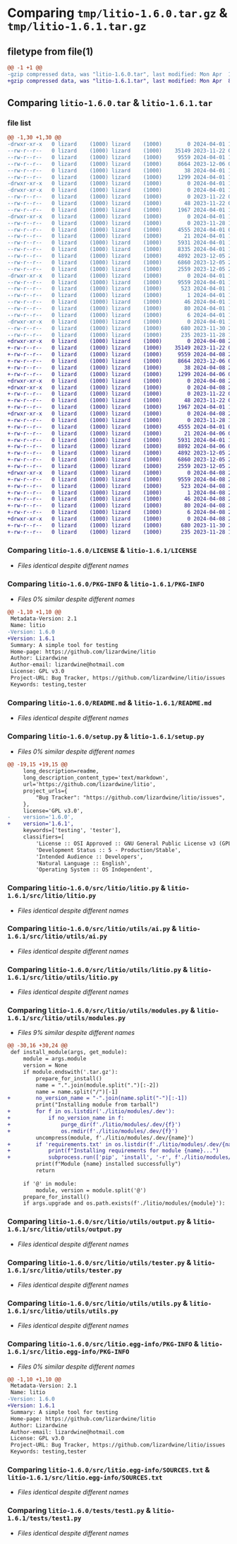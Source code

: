 # Comparing `tmp/litio-1.6.0.tar.gz` & `tmp/litio-1.6.1.tar.gz`

## filetype from file(1)

```diff
@@ -1 +1 @@
-gzip compressed data, was "litio-1.6.0.tar", last modified: Mon Apr  1 18:45:15 2024, max compression
+gzip compressed data, was "litio-1.6.1.tar", last modified: Mon Apr  8 22:26:04 2024, max compression
```

## Comparing `litio-1.6.0.tar` & `litio-1.6.1.tar`

### file list

```diff
@@ -1,30 +1,30 @@
-drwxr-xr-x   0 lizard    (1000) lizard    (1000)        0 2024-04-01 18:45:15.712181 litio-1.6.0/
--rw-r--r--   0 lizard    (1000) lizard    (1000)    35149 2023-11-22 01:38:02.000000 litio-1.6.0/LICENSE
--rw-r--r--   0 lizard    (1000) lizard    (1000)     9559 2024-04-01 18:45:15.708847 litio-1.6.0/PKG-INFO
--rw-r--r--   0 lizard    (1000) lizard    (1000)     8664 2023-12-06 04:50:28.000000 litio-1.6.0/README.md
--rw-r--r--   0 lizard    (1000) lizard    (1000)       38 2024-04-01 18:45:15.712181 litio-1.6.0/setup.cfg
--rw-r--r--   0 lizard    (1000) lizard    (1000)     1299 2024-04-01 18:27:55.000000 litio-1.6.0/setup.py
-drwxr-xr-x   0 lizard    (1000) lizard    (1000)        0 2024-04-01 18:45:15.652181 litio-1.6.0/src/
-drwxr-xr-x   0 lizard    (1000) lizard    (1000)        0 2024-04-01 18:45:15.675514 litio-1.6.0/src/litio/
--rw-r--r--   0 lizard    (1000) lizard    (1000)        0 2023-11-22 01:38:02.000000 litio-1.6.0/src/litio/__init__.py
--rw-r--r--   0 lizard    (1000) lizard    (1000)       48 2023-11-22 01:38:02.000000 litio-1.6.0/src/litio/__main__.py
--rw-r--r--   0 lizard    (1000) lizard    (1000)     1967 2024-04-01 18:44:03.000000 litio-1.6.0/src/litio/litio.py
-drwxr-xr-x   0 lizard    (1000) lizard    (1000)        0 2024-04-01 18:45:15.702181 litio-1.6.0/src/litio/utils/
--rw-r--r--   0 lizard    (1000) lizard    (1000)        0 2023-11-28 17:23:46.000000 litio-1.6.0/src/litio/utils/__init__.py
--rw-r--r--   0 lizard    (1000) lizard    (1000)     4555 2024-04-01 02:55:37.000000 litio-1.6.0/src/litio/utils/ai.py
--rw-r--r--   0 lizard    (1000) lizard    (1000)       21 2024-04-01 18:27:47.000000 litio-1.6.0/src/litio/utils/info.py
--rw-r--r--   0 lizard    (1000) lizard    (1000)     5931 2024-04-01 18:21:43.000000 litio-1.6.0/src/litio/utils/litio.py
--rw-r--r--   0 lizard    (1000) lizard    (1000)     8335 2024-04-01 18:15:08.000000 litio-1.6.0/src/litio/utils/modules.py
--rw-r--r--   0 lizard    (1000) lizard    (1000)     4892 2023-12-05 21:12:45.000000 litio-1.6.0/src/litio/utils/output.py
--rw-r--r--   0 lizard    (1000) lizard    (1000)     6860 2023-12-05 21:12:45.000000 litio-1.6.0/src/litio/utils/tester.py
--rw-r--r--   0 lizard    (1000) lizard    (1000)     2559 2023-12-05 21:12:45.000000 litio-1.6.0/src/litio/utils/utils.py
-drwxr-xr-x   0 lizard    (1000) lizard    (1000)        0 2024-04-01 18:45:15.705514 litio-1.6.0/src/litio.egg-info/
--rw-r--r--   0 lizard    (1000) lizard    (1000)     9559 2024-04-01 18:45:15.000000 litio-1.6.0/src/litio.egg-info/PKG-INFO
--rw-r--r--   0 lizard    (1000) lizard    (1000)      523 2024-04-01 18:45:15.000000 litio-1.6.0/src/litio.egg-info/SOURCES.txt
--rw-r--r--   0 lizard    (1000) lizard    (1000)        1 2024-04-01 18:45:15.000000 litio-1.6.0/src/litio.egg-info/dependency_links.txt
--rw-r--r--   0 lizard    (1000) lizard    (1000)       46 2024-04-01 18:45:15.000000 litio-1.6.0/src/litio.egg-info/entry_points.txt
--rw-r--r--   0 lizard    (1000) lizard    (1000)       80 2024-04-01 18:45:15.000000 litio-1.6.0/src/litio.egg-info/requires.txt
--rw-r--r--   0 lizard    (1000) lizard    (1000)        6 2024-04-01 18:45:15.000000 litio-1.6.0/src/litio.egg-info/top_level.txt
-drwxr-xr-x   0 lizard    (1000) lizard    (1000)        0 2024-04-01 18:45:15.705514 litio-1.6.0/tests/
--rw-r--r--   0 lizard    (1000) lizard    (1000)      680 2023-11-30 21:17:37.000000 litio-1.6.0/tests/test1.py
--rw-r--r--   0 lizard    (1000) lizard    (1000)      235 2023-11-28 19:46:57.000000 litio-1.6.0/tests/tests2.py
+drwxr-xr-x   0 lizard    (1000) lizard    (1000)        0 2024-04-08 22:26:04.681424 litio-1.6.1/
+-rw-r--r--   0 lizard    (1000) lizard    (1000)    35149 2023-11-22 01:38:02.000000 litio-1.6.1/LICENSE
+-rw-r--r--   0 lizard    (1000) lizard    (1000)     9559 2024-04-08 22:26:04.678090 litio-1.6.1/PKG-INFO
+-rw-r--r--   0 lizard    (1000) lizard    (1000)     8664 2023-12-06 04:50:28.000000 litio-1.6.1/README.md
+-rw-r--r--   0 lizard    (1000) lizard    (1000)       38 2024-04-08 22:26:04.681424 litio-1.6.1/setup.cfg
+-rw-r--r--   0 lizard    (1000) lizard    (1000)     1299 2024-04-06 02:52:55.000000 litio-1.6.1/setup.py
+drwxr-xr-x   0 lizard    (1000) lizard    (1000)        0 2024-04-08 22:26:04.654757 litio-1.6.1/src/
+drwxr-xr-x   0 lizard    (1000) lizard    (1000)        0 2024-04-08 22:26:04.661424 litio-1.6.1/src/litio/
+-rw-r--r--   0 lizard    (1000) lizard    (1000)        0 2023-11-22 01:38:02.000000 litio-1.6.1/src/litio/__init__.py
+-rw-r--r--   0 lizard    (1000) lizard    (1000)       48 2023-11-22 01:38:02.000000 litio-1.6.1/src/litio/__main__.py
+-rw-r--r--   0 lizard    (1000) lizard    (1000)     1967 2024-04-01 18:53:17.000000 litio-1.6.1/src/litio/litio.py
+drwxr-xr-x   0 lizard    (1000) lizard    (1000)        0 2024-04-08 22:26:04.674757 litio-1.6.1/src/litio/utils/
+-rw-r--r--   0 lizard    (1000) lizard    (1000)        0 2023-11-28 17:23:46.000000 litio-1.6.1/src/litio/utils/__init__.py
+-rw-r--r--   0 lizard    (1000) lizard    (1000)     4555 2024-04-01 02:55:37.000000 litio-1.6.1/src/litio/utils/ai.py
+-rw-r--r--   0 lizard    (1000) lizard    (1000)       21 2024-04-06 02:52:45.000000 litio-1.6.1/src/litio/utils/info.py
+-rw-r--r--   0 lizard    (1000) lizard    (1000)     5931 2024-04-01 18:53:17.000000 litio-1.6.1/src/litio/utils/litio.py
+-rw-r--r--   0 lizard    (1000) lizard    (1000)     8892 2024-04-06 04:11:43.000000 litio-1.6.1/src/litio/utils/modules.py
+-rw-r--r--   0 lizard    (1000) lizard    (1000)     4892 2023-12-05 21:12:45.000000 litio-1.6.1/src/litio/utils/output.py
+-rw-r--r--   0 lizard    (1000) lizard    (1000)     6860 2023-12-05 21:12:45.000000 litio-1.6.1/src/litio/utils/tester.py
+-rw-r--r--   0 lizard    (1000) lizard    (1000)     2559 2023-12-05 21:12:45.000000 litio-1.6.1/src/litio/utils/utils.py
+drwxr-xr-x   0 lizard    (1000) lizard    (1000)        0 2024-04-08 22:26:04.678090 litio-1.6.1/src/litio.egg-info/
+-rw-r--r--   0 lizard    (1000) lizard    (1000)     9559 2024-04-08 22:26:04.000000 litio-1.6.1/src/litio.egg-info/PKG-INFO
+-rw-r--r--   0 lizard    (1000) lizard    (1000)      523 2024-04-08 22:26:04.000000 litio-1.6.1/src/litio.egg-info/SOURCES.txt
+-rw-r--r--   0 lizard    (1000) lizard    (1000)        1 2024-04-08 22:26:04.000000 litio-1.6.1/src/litio.egg-info/dependency_links.txt
+-rw-r--r--   0 lizard    (1000) lizard    (1000)       46 2024-04-08 22:26:04.000000 litio-1.6.1/src/litio.egg-info/entry_points.txt
+-rw-r--r--   0 lizard    (1000) lizard    (1000)       80 2024-04-08 22:26:04.000000 litio-1.6.1/src/litio.egg-info/requires.txt
+-rw-r--r--   0 lizard    (1000) lizard    (1000)        6 2024-04-08 22:26:04.000000 litio-1.6.1/src/litio.egg-info/top_level.txt
+drwxr-xr-x   0 lizard    (1000) lizard    (1000)        0 2024-04-08 22:26:04.678090 litio-1.6.1/tests/
+-rw-r--r--   0 lizard    (1000) lizard    (1000)      680 2023-11-30 21:17:37.000000 litio-1.6.1/tests/test1.py
+-rw-r--r--   0 lizard    (1000) lizard    (1000)      235 2023-11-28 19:46:57.000000 litio-1.6.1/tests/tests2.py
```

### Comparing `litio-1.6.0/LICENSE` & `litio-1.6.1/LICENSE`

 * *Files identical despite different names*

### Comparing `litio-1.6.0/PKG-INFO` & `litio-1.6.1/PKG-INFO`

 * *Files 0% similar despite different names*

```diff
@@ -1,10 +1,10 @@
 Metadata-Version: 2.1
 Name: litio
-Version: 1.6.0
+Version: 1.6.1
 Summary: A simple tool for testing
 Home-page: https://github.com/lizardwine/litio
 Author: Lizardwine
 Author-email: lizardwine@hotmail.com
 License: GPL v3.0
 Project-URL: Bug Tracker, https://github.com/lizardwine/litio/issues
 Keywords: testing,tester
```

### Comparing `litio-1.6.0/README.md` & `litio-1.6.1/README.md`

 * *Files identical despite different names*

### Comparing `litio-1.6.0/setup.py` & `litio-1.6.1/setup.py`

 * *Files 0% similar despite different names*

```diff
@@ -19,15 +19,15 @@
     long_description=readme,
     long_description_content_type='text/markdown',
     url='https://github.com/lizardwine/litio',
     project_urls={
         "Bug Tracker": "https://github.com/lizardwine/litio/issues",
     },
     license='GPL v3.0',
-    version='1.6.0',
+    version='1.6.1',
     keywords=['testing', 'tester'],
     classifiers=[
         'License :: OSI Approved :: GNU General Public License v3 (GPLv3)',
         'Development Status :: 5 - Production/Stable',
         'Intended Audience :: Developers',
         'Natural Language :: English',
         'Operating System :: OS Independent',
```

### Comparing `litio-1.6.0/src/litio/litio.py` & `litio-1.6.1/src/litio/litio.py`

 * *Files identical despite different names*

### Comparing `litio-1.6.0/src/litio/utils/ai.py` & `litio-1.6.1/src/litio/utils/ai.py`

 * *Files identical despite different names*

### Comparing `litio-1.6.0/src/litio/utils/litio.py` & `litio-1.6.1/src/litio/utils/litio.py`

 * *Files identical despite different names*

### Comparing `litio-1.6.0/src/litio/utils/modules.py` & `litio-1.6.1/src/litio/utils/modules.py`

 * *Files 9% similar despite different names*

```diff
@@ -30,16 +30,24 @@
 def install_module(args, get_module):
     module = args.module
     version = None
     if module.endswith('.tar.gz'):
         prepare_for_install()
         name = ".".join(module.split(".")[:-2])
         name = name.split("/")[-1]
+        no_version_name = "-".join(name.split("-")[:-1])
         print("Installing module from tarball")
+        for f in os.listdir('./litio/modules/.dev'):
+            if no_version_name in f:
+                purge_dir(f'./litio/modules/.dev/{f}')
+                os.rmdir(f'./litio/modules/.dev/{f}')
         uncompress(module, f'./litio/modules/.dev/{name}')
+        if 'requirements.txt' in os.listdir(f'./litio/modules/.dev/{name}/'):
+            print(f"Installing requirements for module {name}...")
+            subprocess.run(['pip', 'install', '-r', f'./litio/modules/.dev/{name}/requirements.txt'], stdout=subprocess.DEVNULL, stderr=subprocess.DEVNULL)
         print(f"Module {name} installed successfully")
         return
         
     if '@' in module:
         module, version = module.split('@')
     prepare_for_install()
     if args.upgrade and os.path.exists(f'./litio/modules/{module}'):
```

### Comparing `litio-1.6.0/src/litio/utils/output.py` & `litio-1.6.1/src/litio/utils/output.py`

 * *Files identical despite different names*

### Comparing `litio-1.6.0/src/litio/utils/tester.py` & `litio-1.6.1/src/litio/utils/tester.py`

 * *Files identical despite different names*

### Comparing `litio-1.6.0/src/litio/utils/utils.py` & `litio-1.6.1/src/litio/utils/utils.py`

 * *Files identical despite different names*

### Comparing `litio-1.6.0/src/litio.egg-info/PKG-INFO` & `litio-1.6.1/src/litio.egg-info/PKG-INFO`

 * *Files 0% similar despite different names*

```diff
@@ -1,10 +1,10 @@
 Metadata-Version: 2.1
 Name: litio
-Version: 1.6.0
+Version: 1.6.1
 Summary: A simple tool for testing
 Home-page: https://github.com/lizardwine/litio
 Author: Lizardwine
 Author-email: lizardwine@hotmail.com
 License: GPL v3.0
 Project-URL: Bug Tracker, https://github.com/lizardwine/litio/issues
 Keywords: testing,tester
```

### Comparing `litio-1.6.0/src/litio.egg-info/SOURCES.txt` & `litio-1.6.1/src/litio.egg-info/SOURCES.txt`

 * *Files identical despite different names*

### Comparing `litio-1.6.0/tests/test1.py` & `litio-1.6.1/tests/test1.py`

 * *Files identical despite different names*

